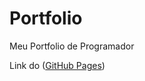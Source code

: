 # Portfolio
 Meu Portfolio de Programador
 
 Link do (<a href="https://phenrique01.github.io/Portfolio/" target="_blank" rel="external">GitHub Pages</a>)